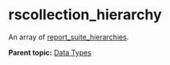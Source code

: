 # rscollection_hierarchy

An array of [report_suite_hierarchies](r_report_suite_hierarchies.md#).

**Parent topic:** [Data Types](../data_types/c_datatypes.md)

